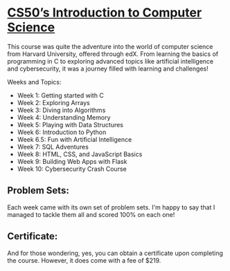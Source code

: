 # [CS50’s Introduction to Computer Science](https://www.edx.org/learn/computer-science/harvard-university-cs50-s-introduction-to-computer-science)

This course was quite the adventure into the world of computer science from Harvard University, 
offered through edX. From learning the basics of programming in C to exploring advanced topics like 
artificial intelligence and cybersecurity, it was a journey filled with learning and challenges!

Weeks and Topics:
- Week 1: Getting started with C
- Week 2: Exploring Arrays
- Week 3: Diving into Algorithms
- Week 4: Understanding Memory
- Week 5: Playing with Data Structures
- Week 6: Introduction to Python
- Week 6.5: Fun with Artificial Intelligence
- Week 7: SQL Adventures
- Week 8: HTML, CSS, and JavaScript Basics
- Week 9: Building Web Apps with Flask
- Week 10: Cybersecurity Crash Course

## Problem Sets:
Each week came with its own set of problem sets. I'm happy to say that I managed to tackle them all 
and scored 100% on each one!

## Certificate:
And for those wondering, yes, you can obtain a certificate upon completing the course. However, it 
does come with a fee of $219.
